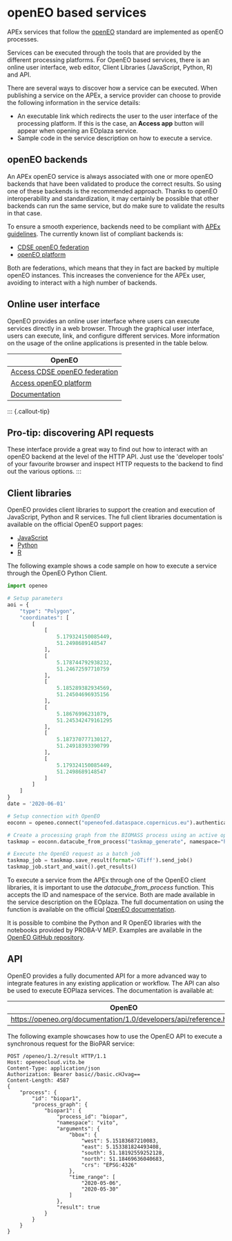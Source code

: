 # openEO based services

APEx services that follow the [openEO](https://openeo.org/) standard are implemented as openEO processes.


Services can be executed through the tools that are provided by the different processing platforms.
For OpenEO based services, there is an online user interface, web editor, Client Libraries (JavaScript, Python, R) and API.

There are several ways to discover how a service can be executed. When publishing a service on the APEx, a service provider can choose to provide the following information in the service details:

* An executable link which redirects the user to the user interface of the processing platform. If this is the case, an **Access app** button will appear when opening an EOplaza service.
* Sample code in the service description on how to execute a service.

## openEO backends

An APEx openEO service is always associated with one or more openEO backends that have been validated to produce the correct
results. So using one of these backends is the recommended approach. Thanks to openEO interoperability and standardization,
it may certainly be possible that other backends can run the same service, but do make sure to validate the results in that case.

To ensure a smooth experience, backends need to be compliant with [APEx guidelines](../interoperability/algohostingenv.md).
The currently known list of compliant backends is:

- [CDSE openEO federation](https://openeofed.dataspace.copernicus.eu)
- [openEO platform](https://openeo.cloud)

Both are federations, which means that they in fact are backed by multiple openEO instances. This increases the convenience
for the APEx user, avoiding to interact with a high number of backends.

## Online user interface

OpenEO provides an online user interface where users can execute services directly in a web browser.
Through the graphical user interface, users can execute, link, and configure different services. More information on the usage of the online applications is presented in the table below.

| OpenEO                                                                     |
|----------------------------------------------------------------------------|
| [Access CDSE openEO federation](https://openeofed.dataspace.copernicus.eu) |
| [Access openEO platform](https://editor.openeo.cloud)                      |
| [Documentation](https://openeo.org/documentation/1.0/#introduction)        |

::: {.callout-tip}
## Pro-tip: discovering API requests

These interface provide a great way to find out how to interact with an openEO backend at the level of the HTTP API.
Just use the 'developer tools' of your favourite browser and inspect HTTP requests to the backend to find out the various options.
:::

## Client libraries

OpenEO provides client libraries to support the creation and execution of JavaScript, Python and R services. The full client libraries documentation is available on the official OpenEO support pages:

* [JavaScript](https://openeo.org/documentation/1.0/javascript/)
* [Python](https://openeo.org/documentation/1.0/python/)
* [R](https://openeo.org/documentation/1.0/r/ )

The following example shows a code sample on how to execute a service through the OpenEO Python Client.

```python
import openeo

# Setup parameters
aoi = {
    "type": "Polygon",
    "coordinates": [
        [
            [
                5.179324150085449,
                51.2498689148547
            ],
            [
                5.178744792938232,
                51.24672597710759
            ],
            [
                5.185289382934569,
                51.24504696935156
            ],
            [
                5.18676996231079,
                51.245342479161295
            ],
            [
                5.187370777130127,
                51.24918393390799
            ],
            [
                5.179324150085449,
                51.2498689148547
            ]
        ]
    ]
}
date = '2020-06-01'

# Setup connection with OpenEO
eoconn = openeo.connect("openeofed.dataspace.copernicus.eu").authenticate_oidc()

# Create a processing graph from the BIOMASS process using an active openEO connection
taskmap = eoconn.datacube_from_process("taskmap_generate", namespace="https://github.com/ESA-APEx/apex_algorithms/raw/main/openeo_udp/worldcereal_inference.json", bbox=aoi)

# Execute the OpenEO request as a batch job
taskmap_job = taskmap.save_result(format='GTiff').send_job()
taskmap_job.start_and_wait().get_results()
```

To execute a service from the APEx through one of the OpenEO client libraries, it is important to use the *datacube_from_process* function.
This accepts the ID and namespace of the service.
Both are made available in the service description on the EOplaza.
The full documentation on using the function is available on the official [OpenEO documentation](https://open-eo.github.io/openeo-python-client/datacube_construction.html#datacube-from-process).

It is possible to combine the Python and R OpenEO libraries with the notebooks provided by PROBA-V MEP.
Examples are available in the [OpenEO GitHub repository](https://github.com/Open-EO/openeo-python-client/tree/master/examples).

## API

OpenEO provides a fully documented API for a more advanced way to integrate features in any existing application or workflow. The API can also be used to execute EOPlaza services. The documentation is available at:

| OpenEO |
|---|
| https://openeo.org/documentation/1.0/developers/api/reference.html |

The following example showcases how to use the OpenEO API to execute a synchronous request for the BioPAR service:

```curl
POST /openeo/1.2/result HTTP/1.1
Host: openeocloud.vito.be
Content-Type: application/json
Authorization: Bearer basic//basic.cHJvag==
Content-Length: 4587
{
    "process": {
        "id": "biopar1",
        "process_graph": {
            "biopar1": {
                "process_id": "biopar",
                "namespace": "vito",
                "arguments": {
                    "bbox": {
                        "west": 5.15183687210083,
                        "east": 5.153381824493408,
                        "south": 51.18192559252128,
                        "north": 51.18469636040683,
                        "crs": "EPSG:4326"
                    },
                    "time_range": [
                        "2020-05-06",
                        "2020-05-30"
                    ]
                },
                "result": true
            }
        }
    }
}
```
